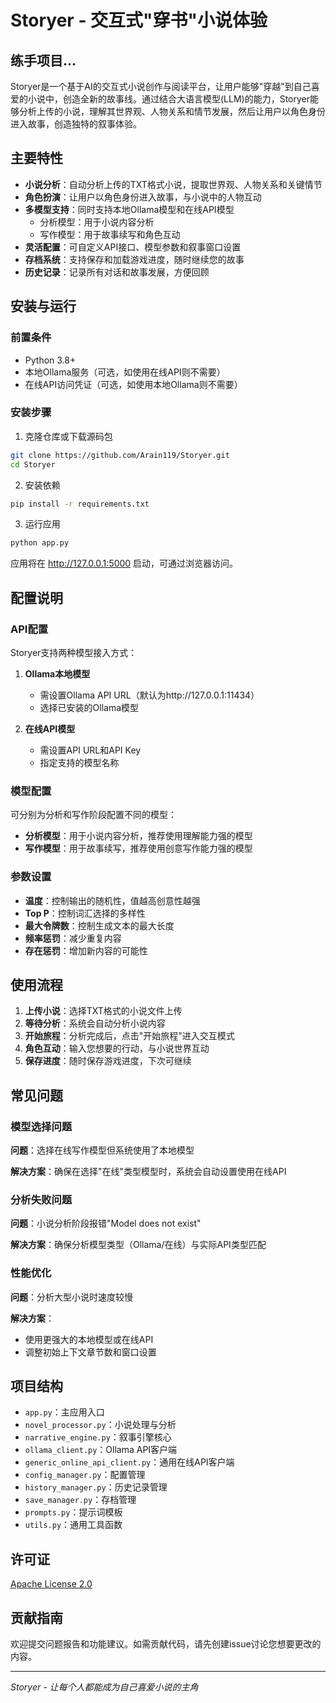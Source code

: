 # Storyer - 交互式"穿书"小说体验
## 练手项目...
Storyer是一个基于AI的交互式小说创作与阅读平台，让用户能够"穿越"到自己喜爱的小说中，创造全新的故事线。通过结合大语言模型(LLM)的能力，Storyer能够分析上传的小说，理解其世界观、人物关系和情节发展，然后让用户以角色身份进入故事，创造独特的叙事体验。

## 主要特性

- **小说分析**：自动分析上传的TXT格式小说，提取世界观、人物关系和关键情节
- **角色扮演**：让用户以角色身份进入故事，与小说中的人物互动
- **多模型支持**：同时支持本地Ollama模型和在线API模型
  - 分析模型：用于小说内容分析
  - 写作模型：用于故事续写和角色互动
- **灵活配置**：可自定义API接口、模型参数和叙事窗口设置
- **存档系统**：支持保存和加载游戏进度，随时继续您的故事
- **历史记录**：记录所有对话和故事发展，方便回顾

## 安装与运行

### 前置条件

- Python 3.8+
- 本地Ollama服务（可选，如使用在线API则不需要）
- 在线API访问凭证（可选，如使用本地Ollama则不需要）

### 安装步骤

1. 克隆仓库或下载源码包

```bash
git clone https://github.com/Arain119/Storyer.git
cd Storyer
```

2. 安装依赖

```bash
pip install -r requirements.txt
```

3. 运行应用

```bash
python app.py
```

应用将在 http://127.0.0.1:5000 启动，可通过浏览器访问。

## 配置说明

### API配置

Storyer支持两种模型接入方式：

1. **Ollama本地模型**
   - 需设置Ollama API URL（默认为http://127.0.0.1:11434）
   - 选择已安装的Ollama模型

2. **在线API模型**
   - 需设置API URL和API Key
   - 指定支持的模型名称

### 模型配置

可分别为分析和写作阶段配置不同的模型：

- **分析模型**：用于小说内容分析，推荐使用理解能力强的模型
- **写作模型**：用于故事续写，推荐使用创意写作能力强的模型

### 参数设置

- **温度**：控制输出的随机性，值越高创意性越强
- **Top P**：控制词汇选择的多样性
- **最大令牌数**：控制生成文本的最大长度
- **频率惩罚**：减少重复内容
- **存在惩罚**：增加新内容的可能性

## 使用流程

1. **上传小说**：选择TXT格式的小说文件上传
2. **等待分析**：系统会自动分析小说内容
3. **开始旅程**：分析完成后，点击"开始旅程"进入交互模式
4. **角色互动**：输入您想要的行动，与小说世界互动
5. **保存进度**：随时保存游戏进度，下次可继续

## 常见问题

### 模型选择问题

**问题**：选择在线写作模型但系统使用了本地模型

**解决方案**：确保在选择"在线"类型模型时，系统会自动设置使用在线API

### 分析失败问题

**问题**：小说分析阶段报错"Model does not exist"

**解决方案**：确保分析模型类型（Ollama/在线）与实际API类型匹配

### 性能优化

**问题**：分析大型小说时速度较慢

**解决方案**：
- 使用更强大的本地模型或在线API
- 调整初始上下文章节数和窗口设置

## 项目结构

- `app.py`：主应用入口
- `novel_processor.py`：小说处理与分析
- `narrative_engine.py`：叙事引擎核心
- `ollama_client.py`：Ollama API客户端
- `generic_online_api_client.py`：通用在线API客户端
- `config_manager.py`：配置管理
- `history_manager.py`：历史记录管理
- `save_manager.py`：存档管理
- `prompts.py`：提示词模板
- `utils.py`：通用工具函数

## 许可证

[Apache License 2.0](https://www.apache.org/licenses/LICENSE-2.0)

## 贡献指南

欢迎提交问题报告和功能建议。如需贡献代码，请先创建issue讨论您想要更改的内容。

---

*Storyer - 让每个人都能成为自己喜爱小说的主角*
